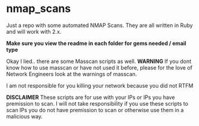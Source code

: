 # nmap_scans

Just a repo with some automated NMAP Scans. They are all written in Ruby and will work with 2.x. 

**Make sure you view the readme in each folder for gems needed / email type**

Okay I lied.. there are some Masscan scripts as well. **WARNING** If you dont know how to use masscan or have not used it before, please for the love of Network Engineers look at the warnings of masscan. 

I am not responsible for you killing your network because you did not RTFM

**DISCLAIMER**
These scripts are for use with your IPs or IPs you have premission to scan. I will not take responsibility if you use these scripts to scan IPs you do not have premission to scan or otherwise use them in a malicious way. 
